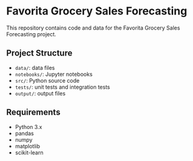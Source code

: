 # Favorita Grocery Sales Forecasting

This repository contains code and data for the Favorita Grocery Sales Forecasting project.

## Project Structure

* `data/`: data files
* `notebooks/`: Jupyter notebooks
* `src/`: Python source code
* `tests/`: unit tests and integration tests
* `output/`: output files

## Requirements

* Python 3.x
* pandas
* numpy
* matplotlib
* scikit-learn
